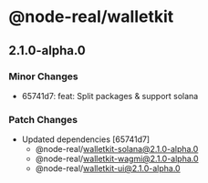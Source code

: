 # @node-real/walletkit

## 2.1.0-alpha.0

### Minor Changes

- 65741d7: feat: Split packages & support solana

### Patch Changes

- Updated dependencies [65741d7]
  - @node-real/walletkit-solana@2.1.0-alpha.0
  - @node-real/walletkit-wagmi@2.1.0-alpha.0
  - @node-real/walletkit-ui@2.1.0-alpha.0

